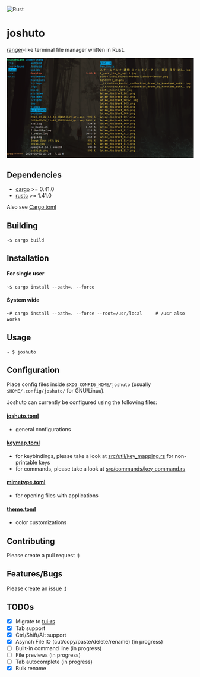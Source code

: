 ![Rust](https://github.com/kamiyaa/joshuto/workflows/Rust/badge.svg)

# joshuto

[ranger](https://github.com/ranger/ranger)-like terminal file manager written in Rust.

![Alt text](screenshot.png?raw=true "joshuto")

## Dependencies

- [cargo](https://github.com/rust-lang/cargo/) >= 0.41.0
- [rustc](https://www.rust-lang.org/) >= 1.41.0

Also see [Cargo.toml](https://github.com/kamiyaa/joshuto/blob/master/Cargo.toml)

## Building

```
~$ cargo build
```

## Installation

#### For single user

```
~$ cargo install --path=. --force
```

#### System wide

```
~# cargo install --path=. --force --root=/usr/local     # /usr also works
```

## Usage

```
~ $ joshuto
```

## Configuration

Place config files inside `$XDG_CONFIG_HOME/joshuto` (usually `$HOME/.config/joshuto/` for GNU/Linux).

Joshuto can currently be configured using the following files:

#### [joshuto.toml](https://github.com/kamiyaa/joshuto/blob/master/config/joshuto.toml)

- general configurations

#### [keymap.toml](https://github.com/kamiyaa/joshuto/blob/master/config/keymap.toml)

- for keybindings, please take a look at [src/util/key_mapping.rs](https://github.com/kamiyaa/joshuto/blob/master/src/util/key_mapping.rs#L3) for non-printable keys
- for commands, please take a look at [src/commands/key_command.rs](https://github.com/kamiyaa/joshuto/blob/master/src/commands/key_command.rs#L124)

#### [mimetype.toml](https://github.com/kamiyaa/joshuto/blob/master/config/mimetype.toml)

- for opening files with applications

#### [theme.toml](https://github.com/kamiyaa/joshuto/blob/master/config/theme.toml)

- color customizations

## Contributing

Please create a pull request :)

## Features/Bugs

Please create an issue :)

## TODOs

- [x] Migrate to [tui-rs](https://github.com/fdehau/tui-rs)
- [x] Tab support
- [x] Ctrl/Shift/Alt support
- [x] Asynch File IO (cut/copy/paste/delete/rename) (in progress)
- [ ] Built-in command line (in progress)
- [ ] File previews (in progress)
- [ ] Tab autocomplete (in progress)
- [x] Bulk rename

